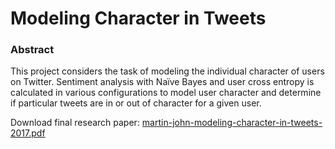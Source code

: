 # Modeling Character in Tweets

### Abstract

This project considers the task of modeling the individual character of users on Twitter. Sentiment analysis with Naïve Bayes and user cross entropy is calculated in various configurations to model user character and determine if particular tweets are in or out of character for a given user.

Download final research paper: [martin-john-modeling-character-in-tweets-2017.pdf](https://github.com/john4/twitter-character-research/raw/master/martin-john-modeling-character-in-tweets-2017.pdf)
